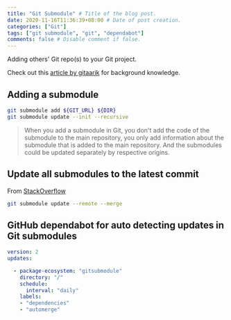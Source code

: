 ```yaml
---
title: "Git Submodule" # Title of the blog post.
date: 2020-11-16T11:36:39+08:00 # Date of post creation.
categories: ["Git"]
tags: ["git submodule", "git", "dependabot"]
comments: false # Disable comment if false.
---
```


Adding others' Git repo(s) to your Git project.

<!--more-->

Check out this [article by gitaarik](https://gist.github.com/gitaarik/8735255) for background knowledge.

## Adding a submodule

```bash
git submodule add ${GIT_URL} ${DIR}
git submodule update --init --recursive
```

> When you add a submodule in Git, you don't add the code of the submodule to the main repository, you only add information about the submodule that is added to the main repository.
> And the submodules could be updated separately by respective origins.

## Update all submodules to the latest commit

From [StackOverflow](https://stackoverflow.com/questions/5828324/update-git-submodule-to-latest-commit-on-origin/5828396#5828396)

```bash
git submodule update --remote --merge
```

## GitHub dependabot for auto detecting updates in Git submodules

```yml .github/dependabot.yml
version: 2
updates:

  - package-ecosystem: "gitsubmodule"
    directory: "/"
    schedule:
      interval: "daily"
    labels:
    - "dependencies"
    - "automerge"
```
